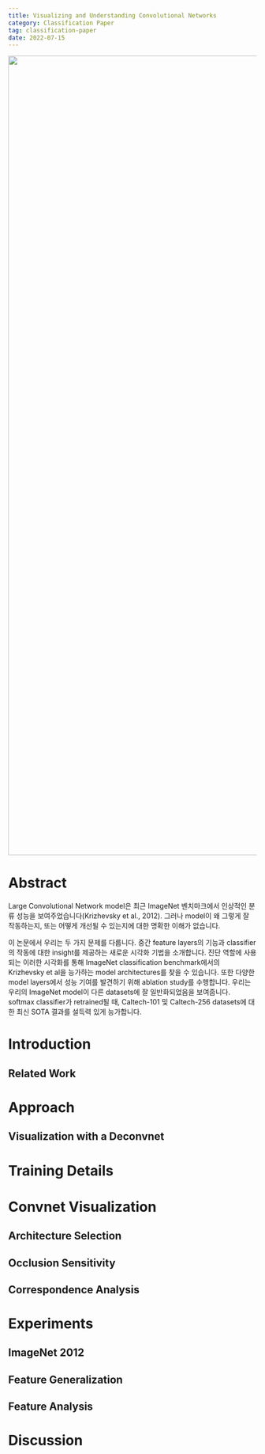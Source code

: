 ```yaml
---
title: Visualizing and Understanding Convolutional Networks
category: Classification Paper
tag: classification-paper
date: 2022-07-15
---     
```



<p align="center">
<img width="1616" alt="image" src="https://user-images.githubusercontent.com/77891754/179626161-b8f78d03-a3cb-44ce-b843-7c8f7ff7c06d.png">
</p>





# Abstract

Large Convolutional Network model은 최근 ImageNet 벤치마크에서 인상적인 분류 성능을 보여주었습니다(Krizhevsky et al., 2012). 그러나 model이 왜 그렇게 잘 작동하는지, 또는 어떻게 개선될 수 있는지에 대한 명확한 이해가 없습니다.

이 논문에서 우리는 두 가지 문제를 다룹니다. 중간 feature layers의 기능과 classifier의 작동에 대한 insight를 제공하는 새로운 시각화 기법을 소개합니다. 진단 역할에 사용되는 이러한 시각화를 통해 ImageNet classification benchmark에서의 Krizhevsky et al을 능가하는 model architectures를 찾을 수 있습니다. 또한 다양한 model layers에서 성능 기여를 발견하기 위해 ablation study를 수행합니다. 우리는 우리의 ImageNet model이 다른 datasets에 잘 일반화되었음을 보여줍니다. softmax classifier가 retrained될 때, Caltech-101 및 Caltech-256 datasets에 대한 최신 SOTA 결과를 설득력 있게 능가합니다.



# Introduction
## Related Work

# Approach
## Visualization with a Deconvnet

# Training Details

# Convnet Visualization
## Architecture Selection
## Occlusion Sensitivity
## Correspondence Analysis

# Experiments

## ImageNet 2012
## Feature Generalization
## Feature Analysis


# Discussion